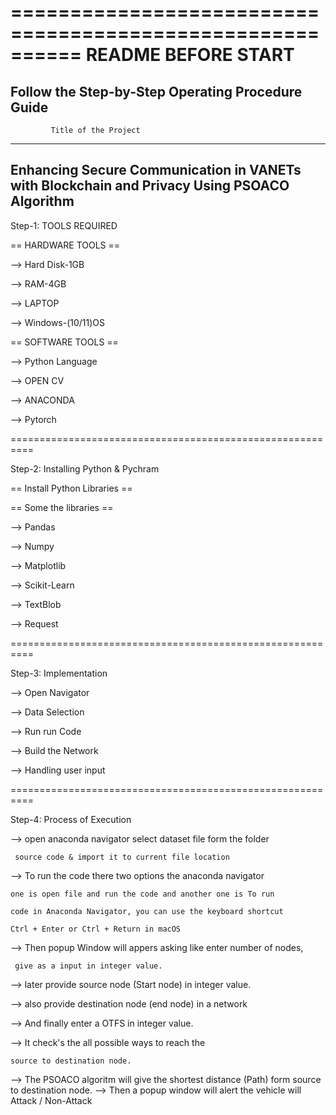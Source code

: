 
==========================================================
                  README BEFORE START
==========================================================
Follow the Step-by-Step Operating Procedure Guide
----------------------------------------------------------
             Title of the Project
----------------------------------------------------------
Enhancing Secure Communication in VANETs with Blockchain and 
              Privacy Using PSOACO Algorithm
----------------------------------------------------------
 
Step-1: TOOLS REQUIRED

== HARDWARE TOOLS ==

--> Hard Disk-1GB

--> RAM-4GB

--> LAPTOP

--> Windows-(10/11)OS

== SOFTWARE TOOLS ==

--> Python Language

--> OPEN CV

--> ANACONDA

--> Pytorch

==========================================================

Step-2: Installing Python & Pychram

== Install Python Libraries ==

== Some the libraries ==

--> Pandas

--> Numpy

--> Matplotlib

--> Scikit-Learn

--> TextBlob

--> Request

==========================================================

Step-3: Implementation

--> Open Navigator

--> Data Selection

--> Run run Code

--> Build the Network

--> Handling user input

==========================================================

Step-4: Process of Execution

--> open anaconda navigator select dataset file form the folder

     source code & import it to current file location
     
--> To run the code there two options the anaconda navigator

    one is open file and run the code and another one is To run 
    
    code in Anaconda Navigator, you can use the keyboard shortcut
    
    Ctrl + Enter or Ctrl + Return in macOS
    

--> Then popup Window will appers asking like enter number of nodes,

     give as a input in integer value.

--> later provide source node (Start node) in integer value.

--> also provide destination node (end node) in a network

--> And finally enter a OTFS in integer value.

--> It check's the all possible ways to reach the 

    source to destination node.
--> The PSOACO algoritm will give the shortest distance (Path) form
    source to destination node.
--> Then a popup window will alert the vehicle will Attack / Non-Attack
    


